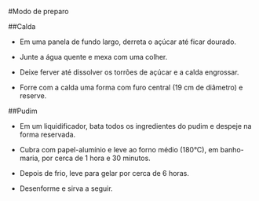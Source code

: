 #Modo de preparo 

##Calda
 - Em uma panela de fundo largo, derreta o açúcar até ficar dourado.

 - Junte a água quente e mexa com uma colher.

 - Deixe ferver até dissolver os torrões de açúcar e a calda engrossar.

 - Forre com a calda uma forma com furo central (19 cm de diâmetro) e reserve.

##Pudim

 - Em um liquidificador, bata todos os ingredientes do pudim e despeje na forma reservada.

 - Cubra com papel-alumínio e leve ao forno médio (180°C), em banho-maria, por cerca de 1 hora e 30 minutos.

 - Depois de frio, leve para gelar por cerca de 6 horas.

 - Desenforme e sirva a seguir.